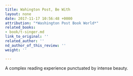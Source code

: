```yaml
---
title: Wahington Post, Be With
layout: none
date: 2017-11-17 10:56:48 +0000
attribution: "*Washington Post Book World*"
related_books:
- book/t-singer.md
link_to_original: ''
related_author: ''
nd_author_of_this_review: ''
weight: ''

---
```

A complex reading experience punctuated by intense beauty.